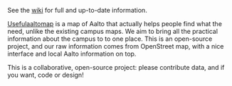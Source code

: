 See the [wiki](https://github.com/usefulaaltomapfi/usefulaaltomap/wiki)
for full and up-to-date information.

[Usefulaaltomap](http://usefulaaltomap.fi) is a map of Aalto that
actually helps people find what the need, unlike the existing
campus maps.  We aim to bring all the practical information about
the campus to to one place.  This is an open-source project, and
our raw information comes from OpenStreet map, with a nice
interface and local Aalto information on top.

This is a collaborative, open-source project: please contribute
data, and if you want, code or design!
